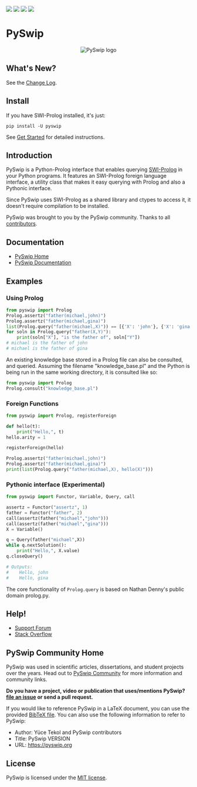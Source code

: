 <a href="https://pypi.python.org/pypi/pyswip"><img src="https://img.shields.io/pypi/v/pyswip.svg?maxAge=2592&updated=2"></a>
<img src="https://img.shields.io/github/actions/workflow/status/yuce/pyswip/tests.yaml">
<a href="https://coveralls.io/github/yuce/pyswip"><img src="https://coveralls.io/repos/github/yuce/pyswip/badge.svg?branch=master"></a>
<a href="https://pyswip.readthedocs.io/en/latest/"><img src="https://readthedocs.org/projects/pyswip/badge/?version=latest"></a>


# PySwip

<div align="center">
    <img src="https://pyswip.org/images/pyswip_logo_sm_256colors.gif" alt="PySwip logo">
</div>

## What's New?

See the [Change Log](https://pyswip.org/change-log.html).

## Install

If you have SWI-Prolog installed, it's just:
```
pip install -U pyswip
```

See [Get Started](https://pyswip.readthedocs.io/en/latest/get_started.html) for detailed instructions.

## Introduction

PySwip is a Python-Prolog interface that enables querying [SWI-Prolog](https://www.swi-prolog.org) in your Python programs.
It features an SWI-Prolog foreign language interface, a utility class that makes it easy querying with Prolog and also a Pythonic interface.

Since PySwip uses SWI-Prolog as a shared library and ctypes to access it, it doesn't require compilation to be installed.

PySwip was brought to you by the PySwip community.
Thanks to all [contributors](CONTRIBUTORS.txt).

## Documentation

* [PySwip Home](https://pyswip.org)
* [PySwip Documentation](https://pyswip.readthedocs.io/en/latest/)

## Examples

### Using Prolog

```python
from pyswip import Prolog
Prolog.assertz("father(michael,john)")
Prolog.assertz("father(michael,gina)")
list(Prolog.query("father(michael,X)")) == [{'X': 'john'}, {'X': 'gina'}]
for soln in Prolog.query("father(X,Y)"):
    print(soln["X"], "is the father of", soln["Y"])
# michael is the father of john
# michael is the father of gina
```

An existing knowledge base stored in a Prolog file can also be consulted, and queried.
Assuming the filename "knowledge_base.pl" and the Python is being run in the same working directory, it is consulted like so:

```python
from pyswip import Prolog
Prolog.consult("knowledge_base.pl")
```

### Foreign Functions

```python
from pyswip import Prolog, registerForeign

def hello(t):
    print("Hello,", t)
hello.arity = 1

registerForeign(hello)

Prolog.assertz("father(michael,john)")
Prolog.assertz("father(michael,gina)")
print(list(Prolog.query("father(michael,X), hello(X)")))
```

### Pythonic interface (Experimental)

```python
from pyswip import Functor, Variable, Query, call

assertz = Functor("assertz", 1)
father = Functor("father", 2)
call(assertz(father("michael","john")))
call(assertz(father("michael","gina")))
X = Variable()

q = Query(father("michael",X))
while q.nextSolution():
    print("Hello,", X.value)
q.closeQuery()

# Outputs:
#    Hello, john
#    Hello, gina
```

The core functionality of `Prolog.query` is based on Nathan Denny's public domain prolog.py.

## Help!

* [Support Forum](https://groups.google.com/forum/#!forum/pyswip)
* [Stack Overflow](https://stackoverflow.com/search?q=pyswip)

## PySwip Community Home

PySwip was used in scientific articles, dissertations, and student projects over the years.
Head out to [PySwip Community](https://pyswip.org/community.html) for more information and community links.

**Do you have a project, video or publication that uses/mentions PySwip?**
**[file an issue](https://github.com/yuce/pyswip/issues/new?title=Powered%20by%20PySwip) or send a pull request.**

If you would like to reference PySwip in a LaTeX document, you can use the provided [BibTeX file](https://pyswip.org/pyswip.bibtex).
You can also use the following information to refer to PySwip:
* Author: Yüce Tekol and PySwip contributors
* Title: PySwip VERSION
* URL: https://pyswip.org

## License

PySwip is licensed under the [MIT license](LICENSE).
